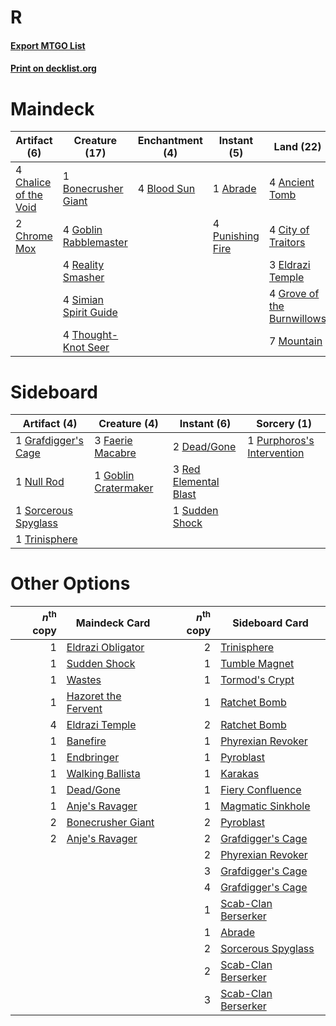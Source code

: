 # R

#### [Export MTGO List](../collection/R/R.txt)
#### [Print on decklist.org](http://decklist.org/?deckmain=1%09Abrade%0A4%09Ancient%20Tomb%0A4%09Blood%20Sun%0A1%09Bonecrusher%20Giant%0A4%09Chalice%20of%20the%20Void%0A2%09Chandra,%20Awakened%20Inferno%0A2%09Chrome%20Mox%0A4%09City%20of%20Traitors%0A3%09Eldrazi%20Temple%0A2%09Fiery%20Confluence%0A4%09Goblin%20Rabblemaster%0A4%09Grove%20of%20the%20Burnwillows%0A7%09Mountain%0A4%09Punishing%20Fire%0A2%09Purphoros's%20Intervention%0A4%09Reality%20Smasher%0A4%09Simian%20Spirit%20Guide%0A4%09Thought-Knot%20Seer&deckside=2%09Dead/Gone%0A3%09Faerie%20Macabre%0A1%09Goblin%20Cratermaker%0A1%09Grafdigger's%20Cage%0A1%09Null%20Rod%0A1%09Purphoros's%20Intervention%0A3%09Red%20Elemental%20Blast%0A1%09Sorcerous%20Spyglass%0A1%09Sudden%20Shock%0A1%09Trinisphere)
# Maindeck

|                                          Artifact (6)                                          |                                         Creature (17)                                          |                                   Enchantment (4)                                    |                                        Instant (5)                                        |                                              Land (22)                                              |                                           Planeswalker (2)                                           |                                             Sorcery (4)                                             |
|------------------------------------------------------------------------------------------------|------------------------------------------------------------------------------------------------|--------------------------------------------------------------------------------------|-------------------------------------------------------------------------------------------|-----------------------------------------------------------------------------------------------------|------------------------------------------------------------------------------------------------------|-----------------------------------------------------------------------------------------------------|
|4 [Chalice of the Void](http://gatherer.wizards.com/Pages/Card/Details.aspx?multiverseid=442211)|1 [Bonecrusher Giant](http://gatherer.wizards.com/Pages/Card/Details.aspx?multiverseid=473077)  |4 [Blood Sun](http://gatherer.wizards.com/Pages/Card/Details.aspx?multiverseid=439749)|1 [Abrade](http://gatherer.wizards.com/Pages/Card/Details.aspx?multiverseid=430772)        |4 [Ancient Tomb](http://gatherer.wizards.com/Pages/Card/Details.aspx?multiverseid=409567)            |2 [Chandra, Awakened Inferno](http://gatherer.wizards.com/Pages/Card/Details.aspx?multiverseid=466881)|2 [Fiery Confluence](http://gatherer.wizards.com/Pages/Card/Details.aspx?multiverseid=405230)        |
|2 [Chrome Mox](http://gatherer.wizards.com/Pages/Card/Details.aspx?multiverseid=413761)         |4 [Goblin Rabblemaster](http://gatherer.wizards.com/Pages/Card/Details.aspx?multiverseid=438486)|                                                                                      |4 [Punishing Fire](http://gatherer.wizards.com/Pages/Card/Details.aspx?multiverseid=247550)|4 [City of Traitors](http://gatherer.wizards.com/Pages/Card/Details.aspx?multiverseid=6168)          |                                                                                                      |2 [Purphoros's Intervention](http://gatherer.wizards.com/Pages/Card/Details.aspx?multiverseid=476402)|
|                                                                                                |4 [Reality Smasher](http://gatherer.wizards.com/Pages/Card/Details.aspx?multiverseid=407517)    |                                                                                      |                                                                                           |3 [Eldrazi Temple](http://gatherer.wizards.com/Pages/Card/Details.aspx?multiverseid=401710)          |                                                                                                      |                                                                                                     |
|                                                                                                |4 [Simian Spirit Guide](http://gatherer.wizards.com/Pages/Card/Details.aspx?multiverseid=442137)|                                                                                      |                                                                                           |4 [Grove of the Burnwillows](http://gatherer.wizards.com/Pages/Card/Details.aspx?multiverseid=130595)|                                                                                                      |                                                                                                     |
|                                                                                                |4 [Thought-Knot Seer](http://gatherer.wizards.com/Pages/Card/Details.aspx?multiverseid=407519)  |                                                                                      |                                                                                           |7 [Mountain](http://gatherer.wizards.com/Pages/Card/Details.aspx?multiverseid=439859)                |                                                                                                      |                                                                                                     |


# Sideboard

|                                         Artifact (4)                                          |                                         Creature (4)                                          |                                         Instant (6)                                         |                                             Sorcery (1)                                             |
|-----------------------------------------------------------------------------------------------|-----------------------------------------------------------------------------------------------|---------------------------------------------------------------------------------------------|-----------------------------------------------------------------------------------------------------|
|1 [Grafdigger's Cage](http://gatherer.wizards.com/Pages/Card/Details.aspx?multiverseid=278452) |3 [Faerie Macabre](http://gatherer.wizards.com/Pages/Card/Details.aspx?multiverseid=201822)    |2 [Dead/Gone](http://gatherer.wizards.com/Pages/Card/Details.aspx?multiverseid=126419)       |1 [Purphoros's Intervention](http://gatherer.wizards.com/Pages/Card/Details.aspx?multiverseid=476402)|
|1 [Null Rod](http://gatherer.wizards.com/Pages/Card/Details.aspx?multiverseid=383034)          |1 [Goblin Cratermaker](http://gatherer.wizards.com/Pages/Card/Details.aspx?multiverseid=452853)|3 [Red Elemental Blast](http://gatherer.wizards.com/Pages/Card/Details.aspx?multiverseid=814)|                                                                                                     |
|1 [Sorcerous Spyglass](http://gatherer.wizards.com/Pages/Card/Details.aspx?multiverseid=435407)|                                                                                               |1 [Sudden Shock](http://gatherer.wizards.com/Pages/Card/Details.aspx?multiverseid=370388)    |                                                                                                     |
|1 [Trinisphere](http://gatherer.wizards.com/Pages/Card/Details.aspx?multiverseid=43545)        |                                                                                               |                                                                                             |                                                                                                     |


# Other Options

|*n*<sup>th</sup> copy|                                        Maindeck Card                                         |*n*<sup>th</sup> copy|                                        Sideboard Card                                        |
|--------------------:|----------------------------------------------------------------------------------------------|--------------------:|----------------------------------------------------------------------------------------------|
|                    1|[Eldrazi Obligator](http://gatherer.wizards.com/Pages/Card/Details.aspx?multiverseid=407606)  |                    2|[Trinisphere](http://gatherer.wizards.com/Pages/Card/Details.aspx?multiverseid=43545)         |
|                    1|[Sudden Shock](http://gatherer.wizards.com/Pages/Card/Details.aspx?multiverseid=370388)       |                    1|[Tumble Magnet](http://gatherer.wizards.com/Pages/Card/Details.aspx?multiverseid=397755)      |
|                    1|[Wastes](http://gatherer.wizards.com/Pages/Card/Details.aspx?multiverseid=407694)             |                    1|[Tormod's Crypt](http://gatherer.wizards.com/Pages/Card/Details.aspx?multiverseid=389723)     |
|                    1|[Hazoret the Fervent](http://gatherer.wizards.com/Pages/Card/Details.aspx?multiverseid=426838)|                    1|[Ratchet Bomb](http://gatherer.wizards.com/Pages/Card/Details.aspx?multiverseid=370623)       |
|                    4|[Eldrazi Temple](http://gatherer.wizards.com/Pages/Card/Details.aspx?multiverseid=401710)     |                    2|[Ratchet Bomb](http://gatherer.wizards.com/Pages/Card/Details.aspx?multiverseid=370623)       |
|                    1|[Banefire](http://gatherer.wizards.com/Pages/Card/Details.aspx?multiverseid=186613)           |                    1|[Phyrexian Revoker](http://gatherer.wizards.com/Pages/Card/Details.aspx?multiverseid=383343)  |
|                    1|[Endbringer](http://gatherer.wizards.com/Pages/Card/Details.aspx?multiverseid=407513)         |                    1|[Pyroblast](http://gatherer.wizards.com/Pages/Card/Details.aspx?multiverseid=4083)            |
|                    1|[Walking Ballista](http://gatherer.wizards.com/Pages/Card/Details.aspx?multiverseid=423848)   |                    1|[Karakas](http://gatherer.wizards.com/Pages/Card/Details.aspx?multiverseid=413782)            |
|                    1|[Dead/Gone](http://gatherer.wizards.com/Pages/Card/Details.aspx?multiverseid=126419)          |                    1|[Fiery Confluence](http://gatherer.wizards.com/Pages/Card/Details.aspx?multiverseid=405230)   |
|                    1|[Anje's Ravager](http://gatherer.wizards.com/Pages/Card/Details.aspx?multiverseid=470568)     |                    1|[Magmatic Sinkhole](http://gatherer.wizards.com/Pages/Card/Details.aspx?multiverseid=464084)  |
|                    2|[Bonecrusher Giant](http://gatherer.wizards.com/Pages/Card/Details.aspx?multiverseid=473077)  |                    2|[Pyroblast](http://gatherer.wizards.com/Pages/Card/Details.aspx?multiverseid=4083)            |
|                    2|[Anje's Ravager](http://gatherer.wizards.com/Pages/Card/Details.aspx?multiverseid=470568)     |                    2|[Grafdigger's Cage](http://gatherer.wizards.com/Pages/Card/Details.aspx?multiverseid=278452)  |
|                     |                                                                                              |                    2|[Phyrexian Revoker](http://gatherer.wizards.com/Pages/Card/Details.aspx?multiverseid=383343)  |
|                     |                                                                                              |                    3|[Grafdigger's Cage](http://gatherer.wizards.com/Pages/Card/Details.aspx?multiverseid=278452)  |
|                     |                                                                                              |                    4|[Grafdigger's Cage](http://gatherer.wizards.com/Pages/Card/Details.aspx?multiverseid=278452)  |
|                     |                                                                                              |                    1|[Scab-Clan Berserker](http://gatherer.wizards.com/Pages/Card/Details.aspx?multiverseid=398461)|
|                     |                                                                                              |                    1|[Abrade](http://gatherer.wizards.com/Pages/Card/Details.aspx?multiverseid=430772)             |
|                     |                                                                                              |                    2|[Sorcerous Spyglass](http://gatherer.wizards.com/Pages/Card/Details.aspx?multiverseid=435407) |
|                     |                                                                                              |                    2|[Scab-Clan Berserker](http://gatherer.wizards.com/Pages/Card/Details.aspx?multiverseid=398461)|
|                     |                                                                                              |                    3|[Scab-Clan Berserker](http://gatherer.wizards.com/Pages/Card/Details.aspx?multiverseid=398461)|

